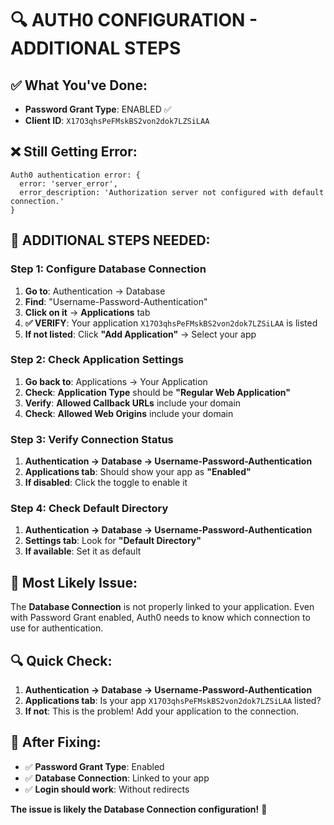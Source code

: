 # 🔍 **AUTH0 CONFIGURATION - ADDITIONAL STEPS**

## **✅ What You've Done:**
- **Password Grant Type**: ENABLED ✅
- **Client ID**: `X17O3qhsPeFMskBS2von2dok7LZSiLAA`

## **❌ Still Getting Error:**
```
Auth0 authentication error: {
  error: 'server_error',
  error_description: 'Authorization server not configured with default connection.'
}
```

## **🔧 ADDITIONAL STEPS NEEDED:**

### **Step 1: Configure Database Connection**
1. **Go to**: Authentication → Database
2. **Find**: "Username-Password-Authentication"
3. **Click on it** → **Applications** tab
4. **✅ VERIFY**: Your application `X17O3qhsPeFMskBS2von2dok7LZSiLAA` is listed
5. **If not listed**: Click **"Add Application"** → Select your app

### **Step 2: Check Application Settings**
1. **Go back to**: Applications → Your Application
2. **Check**: **Application Type** should be **"Regular Web Application"**
3. **Verify**: **Allowed Callback URLs** include your domain
4. **Check**: **Allowed Web Origins** include your domain

### **Step 3: Verify Connection Status**
1. **Authentication → Database → Username-Password-Authentication**
2. **Applications tab**: Should show your app as **"Enabled"**
3. **If disabled**: Click the toggle to enable it

### **Step 4: Check Default Directory**
1. **Authentication → Database → Username-Password-Authentication**
2. **Settings tab**: Look for **"Default Directory"**
3. **If available**: Set it as default

## **🎯 Most Likely Issue:**
The **Database Connection** is not properly linked to your application. Even with Password Grant enabled, Auth0 needs to know which connection to use for authentication.

## **🔍 Quick Check:**
1. **Authentication → Database → Username-Password-Authentication**
2. **Applications tab**: Is your app `X17O3qhsPeFMskBS2von2dok7LZSiLAA` listed?
3. **If not**: This is the problem! Add your application to the connection.

## **🚨 After Fixing:**
- ✅ **Password Grant Type**: Enabled
- ✅ **Database Connection**: Linked to your app
- ✅ **Login should work**: Without redirects

**The issue is likely the Database Connection configuration!** 🎯



